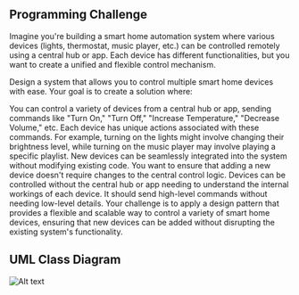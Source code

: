 **Programming Challenge**
-------------------
Imagine you're building a smart home automation system where various devices (lights, thermostat, music player, etc.) can be controlled remotely using a central hub or app. Each device has different functionalities, but you want to create a unified and flexible control mechanism.

Design a system that allows you to control multiple smart home devices with ease. Your goal is to create a solution where:

You can control a variety of devices from a central hub or app, sending commands like "Turn On," "Turn Off," "Increase Temperature," "Decrease Volume," etc.
Each device has unique actions associated with these commands. For example, turning on the lights might involve changing their brightness level, while turning on the music player may involve playing a specific playlist.
New devices can be seamlessly integrated into the system without modifying existing code. You want to ensure that adding a new device doesn't require changes to the central control logic.
Devices can be controlled without the central hub or app needing to understand the internal workings of each device. It should send high-level commands without needing low-level details.
Your challenge is to apply a design pattern that provides a flexible and scalable way to control a variety of smart home devices, ensuring that new devices can be added without disrupting the existing system's functionality.

**UML Class Diagram**
-----------
![Alt text](https://scontent.xx.fbcdn.net/v/t1.15752-9/393622969_285759361088804_4773994227263647428_n.png?stp=dst-png_p403x403&_nc_cat=111&ccb=1-7&_nc_sid=510075&_nc_eui2=AeFALzAbZGiwxq0jI05qmRbAFMxhOxwgFtUUzGE7HCAW1XHNGD-Wyqonr7J4-WhyHIeSKDQVXDOkspQ_aLOuFZHy&_nc_ohc=MzPfqM_g6HsAX_0quYL&_nc_ad=z-m&_nc_cid=0&_nc_ht=scontent.xx&oh=03_AdQSg_eey9JqIOzfTqCqOIZ7Xjc84VUKfIShKoOTCuea4g&oe=655585B1)
